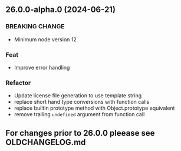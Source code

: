 ## 26.0.0-alpha.0 (2024-06-21)

### BREAKING CHANGE

- Minimum node version 12

### Feat

- Improve error handling

### Refactor

- Update license file generation to use template string
- replace short hand type conversions with function calls
- replace builtin prototype method with Object.prototype equivalent
- remove trailing `undefined` argument from function call

## For changes prior to 26.0.0 pleease see OLDCHANGELOG.md
